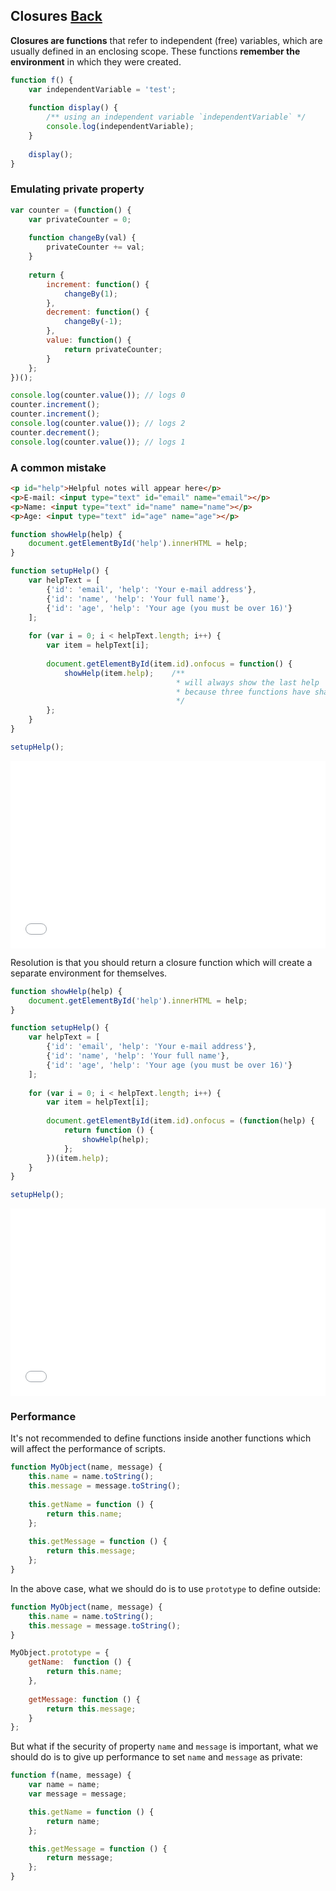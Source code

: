 ## Closures [Back](./../JavaScript.md)

**Closures are functions** that refer to independent (free) variables, which are usually defined in an enclosing scope. These functions **remember the environment** in which they were created.

```js
function f() {
    var independentVariable = 'test';
    
    function display() {
        /** using an independent variable `independentVariable` */
        console.log(independentVariable);
    }
    
    display();
}
```

### Emulating private property

```js
var counter = (function() {
    var privateCounter = 0;
    
    function changeBy(val) {
        privateCounter += val;
    }
    
    return {
        increment: function() {
            changeBy(1);
        },
        decrement: function() {
            changeBy(-1);
        },
        value: function() {
            return privateCounter;
        }
    };
})();

console.log(counter.value()); // logs 0
counter.increment();
counter.increment();
console.log(counter.value()); // logs 2
counter.decrement();
console.log(counter.value()); // logs 1
```

### A common mistake

```html
<p id="help">Helpful notes will appear here</p>
<p>E-mail: <input type="text" id="email" name="email"></p>
<p>Name: <input type="text" id="name" name="name"></p>
<p>Age: <input type="text" id="age" name="age"></p>
```

```js
function showHelp(help) {
    document.getElementById('help').innerHTML = help;
}

function setupHelp() {
    var helpText = [
        {'id': 'email', 'help': 'Your e-mail address'},
        {'id': 'name', 'help': 'Your full name'},
        {'id': 'age', 'help': 'Your age (you must be over 16)'}
    ];
    
    for (var i = 0; i < helpText.length; i++) {
        var item = helpText[i];
        
        document.getElementById(item.id).onfocus = function() {
            showHelp(item.help);    /**
                                     * will always show the last help
                                     * because three functions have shared the same item
                                     */
        };
    }
}

setupHelp();
```

<iframe height='300' scrolling='no' src='//codepen.io/aleen42/embed/zKYdaZ/?height=300&theme-id=21735&default-tab=js,result&embed-version=2' frameborder='no' allowtransparency='true' allowfullscreen='true' style='width: 100%;'>See the Pen <a href='http://codepen.io/aleen42/pen/zKYdaZ/'>zKYdaZ</a> by aleen42 (<a href='http://codepen.io/aleen42'>@aleen42</a>) on <a href='http://codepen.io'>CodePen</a>.
</iframe>

Resolution is that you should return a closure function which will create a separate environment for themselves.

```js
function showHelp(help) {
    document.getElementById('help').innerHTML = help;
}

function setupHelp() {
    var helpText = [
        {'id': 'email', 'help': 'Your e-mail address'},
        {'id': 'name', 'help': 'Your full name'},
        {'id': 'age', 'help': 'Your age (you must be over 16)'}
    ];
    
    for (var i = 0; i < helpText.length; i++) {
        var item = helpText[i];
        
        document.getElementById(item.id).onfocus = (function(help) {
            return function () {
                showHelp(help);
            }; 
        })(item.help);
    }
}

setupHelp();
```

<iframe height='300' scrolling='no' src='//codepen.io/aleen42/embed/JRjyvQ/?height=300&theme-id=21735&default-tab=js,result&embed-version=2' frameborder='no' allowtransparency='true' allowfullscreen='true' style='width: 100%;'>See the Pen <a href='http://codepen.io/aleen42/pen/JRjyvQ/'>JRjyvQ</a> by aleen42 (<a href='http://codepen.io/aleen42'>@aleen42</a>) on <a href='http://codepen.io'>CodePen</a>.
</iframe>

### Performance

It's not recommended to define functions inside another functions which will affect the performance of scripts.

```js
function MyObject(name, message) {
    this.name = name.toString();
    this.message = message.toString();
    
    this.getName = function () {
        return this.name;
    };
    
    this.getMessage = function () {
        return this.message;
    };
}
```

In the above case, what we should do is to use `prototype` to define outside:

```js
function MyObject(name, message) {
    this.name = name.toString();
    this.message = message.toString();
}

MyObject.prototype = {
    getName:  function () {
        return this.name;
    },
    
    getMessage: function () {
        return this.message;
    }
};
```

But what if the security of property `name` and `message` is important, what we should do is to give up performance to set `name` and `message` as private:

```js
function f(name, message) {
    var name = name;
    var message = message;

    this.getName = function () {
        return name;
    };

    this.getMessage = function () {
        return message;
    };
}
```

